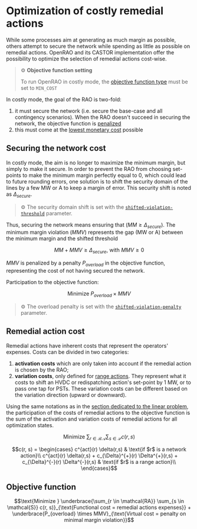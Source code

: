 # Optimization of costly remedial actions

While some processes aim at generating as much margin as possible, others attempt to secure the network while spending as
little as possible on remedial actions. OpenRAO and its CASTOR implementation offer the possibility to optimize the
selection of remedial actions cost-wise.

> ⚙️ **Objective function setting**
>
> To run OpenRAO in costly mode, the [objective function type](../../../../parameters/business-parameters.md#type) must be set to
> `MIN_COST`

In costly mode, the goal of the RAO is two-fold:

1. it must secure the network (i.e. secure the base-case and all contingency scenarios). When the RAO doesn't succeed in securing the network, the objective function is [penalized](#securing-the-network-cost)
2. this must come at the [lowest monetary cost](#remedial-action-cost) possible

## Securing the network cost

In costly mode, the aim is no longer to maximize the minimum margin, but simply to make it secure. In order to prevent the RAO from choosing set-points to make the minimum margin perfectly equal to 0, which could lead
to future rounding errors, one solution is to shift the security domain of the lines by a few MW or A to keep a margin
of error. This security shift is noted as $\Delta_{secure}$.

> ⚙️ The security domain shift is set with the
> [`shifted-violation-threshold`](../../../../parameters/implementation-specific-parameters.md#shifted-violation-threshold) parameter.

<!-- TODO: definir ça en paramètre comme dans loop flow-->

Thus, securing the network means ensuring that  ($MM \geq \Delta_{secure}$). 
The minimum margin violation ($MMV$)  represents the gap (MW or A) between the minimum margin and the shifted threshold 

$$MM + MMV \geq \Delta_{secure} \text{, with }  MMV \geq 0$$


$MMV$ is penalized by a penalty $P_{overload}$ in the objective function, representing the cost of not having secured the network.

Participation to the objective function: 

$$\text{Minimize } P_{overload} \times MMV$$

> ⚙️ The overload penalty is set with the
> [`shifted-violation-penalty`](../../../../parameters/implementation-specific-parameters.md#shifted-violation-penalty) parameter.


## Remedial action cost

Remedial actions have inherent costs that represent the operators' expenses. Costs can be divided in two categories:

1. **activation costs** which are only taken into account if the remedial action is chosen by the RAO;
2. **variation costs**, only defined for [range actions](../../../../input-data/crac/json.md#range-actions). They
   represent what it costs to shift an HVDC or redispatching action's set-point by 1 MW, or to pass one tap for
   PSTs. These variation costs can be different based on the variation direction (upward or downward).

Using the same notations as in the
[section dedicated to the linear problem](../core-problem-filler.md#span-stylecolor-marooncostly-onlyspan---remedial-actions-cost-optimization), the
participation of the costs of remedial actions to the objective function is the sum of the activation and
variation costs of remedial actions for all optimization states.

<!-- TODO: rajouter tableaux de parametres-->

$$\text{Minimize } \sum_{r \in \mathcal{RA}} \sum_{s \in \mathcal{S}} c(r, s)$$

$$c(r, s) = \begin{cases}
c^{act}(r) \delta(r,s) & \text{if $r$ is a network action}\\
c^{act}(r) \delta(r,s) + c_{\Delta}^{+}(r) \Delta^{+}(r,s) + c_{\Delta}^{-}(r) \Delta^{-}(r,s)
& \text{if $r$ is a range action}\\
\end{cases}$$

## Objective function

$$\text{Minimize } \underbrace{\sum_{r \in \mathcal{RA}} \sum_{s \in \mathcal{S}}
c(r, s)}_{\text{Functional cost = remedial actions expenses}} + \underbrace{P_{overload}
\times MMV}_{\text{Virtual cost = penalty on minimal margin violation}}$$